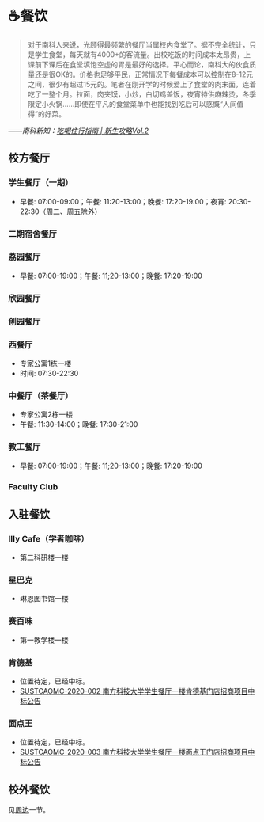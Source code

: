 # ☕️餐饮

> 对于南科人来说，光顾得最频繁的餐厅当属校内食堂了。据不完全统计，只是学生食堂，每天就有4000+的客流量。出校吃饭的时间成本太昂贵，上课前下课后在食堂填饱空虚的胃是最好的选择。平心而论，南科大的伙食质量还是很OK的。价格也足够平民，正常情况下每餐成本可以控制在8-12元之间，很少有超过15元的。笔者在刚开学的时候爱上了食堂的肉末面，连着吃了一整个月。拉面，肉夹馍，小炒，白切鸡盖饭，夜宵特供麻辣烫，冬季限定小火锅……即使在平凡的食堂菜单中也能找到吃后可以感慨“人间值得”的好菜。

*——南科新知：[吃喝住行指南 | 新生攻略Vol.2](https://mp.weixin.qq.com/s/5wzuZjQ9uJacp4ioScBVww)*

## 校方餐厅

### 学生餐厅（一期）
- 早餐: 07:00-09:00；午餐: 11:20-13:00；晚餐: 17:20-19:00；夜宵: 20:30-22:30（周二、周五除外）

### 二期宿舍餐厅

### 荔园餐厅
- 早餐: 07:00-19:00；午餐: 11;20-13:00；晚餐: 17:20-19:00

### 欣园餐厅

### 创园餐厅

### 西餐厅
- 专家公寓1栋一楼
- 时间: 07:30-22:30

### 中餐厅（茶餐厅）
- 专家公寓2栋一楼
- 午餐: 11:30-14:00；晚餐: 17:30-21:00

### 教工餐厅
- 早餐: 07:00-19:00；午餐: 11;20-13:00；晚餐: 17:20-19:00

### Faculty Club

## 入驻餐饮

### Illy Cafe（学者咖啡）
- 第二科研楼一楼

### 星巴克
- 琳恩图书馆一楼

### 赛百味
- 第一教学楼一楼

### 肯德基
- 位置待定，已经中标。
- [SUSTCAOMC-2020-002 南方科技大学学生餐厅一楼肯德基门店招商项目中标公告](http://biddingoffice.sustech.edu.cn/search/news/id/5067/pid)

### 面点王
- 位置待定，已经中标。
- [SUSTCAOMC-2020-003 南方科技大学学生餐厅一楼面点王门店招商项目中标公告](http://biddingoffice.sustech.edu.cn/search/news/id/5068/pid)

## 校外餐饮

见[周边](/surroundings)一节。